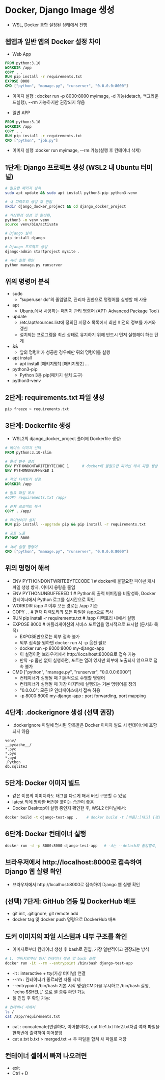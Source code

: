# Docker, Django Image 생성
* WSL, Docker 통합 설정된 상태에서 진행

## 웹앱과 일반 앱의 Docker 설정 차이
* Web App
```dockerfile
FROM python:3.10
WORKDIR /app
COPY . .
RUN pip install -r requirements.txt
EXPOSE 8000
CMD ["python", "manage.py", "runserver", "0.0.0.0:8000"]
```
* 이미지 실행 : docker run -p 8000:8000 myimage, -d 가능(detach, 백그라운드실행), --rm 가능하지만 권장되지 않음
  
* 일반 APP
```dockerfile
FROM python:3.10
WORKDIR /app
COPY . .
RUN pip install -r requirements.txt
CMD ["python", "job.py"]
```
* 이미지 실행 :docker run myimage,  --rm 가능(실행 후 컨테이너 삭제)
  
## 1단계: Django 프로젝트 생성 (WSL2 내 Ubuntu 터미널)
```bash
# 필요한 패키지 설치
sudo apt update && sudo apt install python3-pip python3-venv

# 새 디렉토리 생성 후 진입
mkdir django_docker_project && cd django_docker_project

# 가상환경 생성 및 활성화, 
python3 -m venv venv
source venv/bin/activate

# Django 설치
pip install django

# Django 프로젝트 생성
django-admin startproject mysite .

# 서버 실행 확인
python manage.py runserver
```

## 위의 명령어 분석
* sudo
  + “superuser do”의 줄임말로, 관리자 권한으로 명령어를 실행할 때 사용
* apt
  + Ubuntu에서 사용하는 패키지 관리 명령어 (APT: Advanced Package Tool)
* update
  + /etc/apt/sources.list에 정의된 저장소 목록에서 최신 버전의 정보를 가져와 갱신
  + 설치되는 프로그램을 최신 상태로 유지하기 위해 반드시 먼저 실행해야 하는 단계
* &&
  + 앞의 명령어가 성공한 경우에만 뒤의 명령어를 실행
* apt install
  + apt install [패키지명1] [패키지명2] ...
* python3-pip
  + Python 3용 pip(패키지 설치 도구)
* python3-venv

## 2단계: requirements.txt 파일 생성
```bash
pip freeze > requirements.txt
```

## 3단계: Dockerfile 생성
* WSL2의 django_docker_project 폴더에 Dockerfile 생성:
```Dockerfile
# 베이스 이미지 선택
FROM python:3.10-slim

# 환경 변수 설정
ENV PYTHONDONTWRITEBYTECODE 1      # docker에 불필요한 파이썬 캐시 파일 생성 방지, 이미지 용량을 줄임
ENV PYTHONUNBUFFERED 1

# 작업 디렉토리 설정
WORKDIR /app

# 필요 파일 복사
#COPY requirements.txt /app/

# 전체 프로젝트 복사
COPY . /app/

# 라이브러리 설치
RUN pip install --upgrade pip && pip install -r requirements.txt

# 포트 노출
EXPOSE 8000

# 서버 실행 명령어
CMD ["python", "manage.py", "runserver", "0.0.0.0:8000"]
```

## 위의 명령어 해석
* ENV PYTHONDONTWRITEBYTECODE 1           # docker에 불필요한 파이썬 캐시 파일 생성 방지, 이미지 용량을 줄임
* ENV PYTHONUNBUFFERED 1                  # Python의 출력 버퍼링을 비활성화, Docker 컨테이너에서 Python 로그를 실시간으로 확인
* WORKDIR /app                            # 이후 모든 경로는 /app 기준
* COPY . .                                # 현재 디렉토리의 모든 파일을 /app으로 복사
* RUN pip install -r requirements.txt     # /app 디렉토리 내에서 실행
* EXPOSE 8000                             # 애플리케이션의 서비스 포트임을 명시적으로 표시함 (문서화 목적)
  + EXPOSE만으로는 외부 접속 불가
  + 외부 접속을 원하면 docker run 시 -p 옵션 필요
  + docker run -p 8000:8000 my-django-app
  + 이 설정이면 브라우저에서 http://localhost:8000으로 접속 가능
  + 만약 -p 옵션 없이 실행하면, 포트는 열려 있지만 외부에 노출되지 않으므로 접속 불가
* CMD ["python", "manage.py", "runserver", "0.0.0.0:8000"]
  + 컨테이너가 실행될 때 기본적으로 수행할 명령어
  + 컨테이너가 실행될 때 가장 마지막에 실행되는 기본 명령어를 정의
  + "0.0.0.0": 모든 IP 인터페이스에서 접속 허용
  + -p 8000:8000 my-django-app  : port forwarding, port mapping

## 4단계: .dockerignore 생성 (선택 권장)
* .dockerignore 파일에 명시된 항목들은 Docker 이미지 빌드 시 컨테이너에 포함되지 않음
```text
venv/
__pycache__/
*.pyc
*.pyo
*.pyd
.Python
db.sqlite3
```

## 5단계: Docker 이미지 빌드
* 같은 이름의 이미지라도 태그를 다르게 해서 버전 구분할 수 있음
* latest 외에 명확한 버전을 붙이는 습관이 좋음
* Docker Desktop이 실행 중인지 확인한 후, WSL2 터미널에서:
```bash
docker build -t django-test-app .    # docker build -t [이름]:[태그] [경로], [태그]가 생략되면 자동으로 ":latest" 가 붙음
```

## 6단계: Docker 컨테이너 실행
```bash
docker run -d -p 8000:8000 django-test-app   # -d는 --detach의 줄임말로, 컨테이너를 백그라운드(Detached mode)에서 실행하라는 의미
```

## 브라우저에서 http://localhost:8000로 접속하여 Django 웹 실행 확인
* 브라우저에서 http://localhost:8000로 접속하여 Django 웹 실행 확인

## (선택) 7단계: GitHub 연동 및 DockerHub 배포
* git init, .gitignore, git remote add
* docker tag 및 docker push 명령으로 DockerHub 배포

## 도커 이미지의 파일 시스템과 내부 구조를 확인
* 이미지로부터 컨테이너 생성 후 bash로 진입, 가장 일반적이고 권장되는 방식
```bash
# 1. 이미지로부터 임시 컨테이너 생성 및 bash 실행
docker run -it --rm --entrypoint /bin/bash django-test-app
```
* -it : interactive + tty(가상 터미널) 연결
* --rm :	컨테이너가 종료되면 자동 삭제
* --entrypoint /bin/bash	기본 시작 명령(CMD)을 무시하고 /bin/bash 실행,  "echo $SHELL" 으로 셸 종류 확인 가능
* 셸 진입 후 확인 가능:
```bash
# 컨테이너 내에서
ls /
cat /app/requirements.txt
```
* cat : concatenate(연결하다, 이어붙이다), cat file1.txt file2.txt처럼 여러 파일을 한꺼번에 출력하여 이어붙임
* cat a.txt b.txt > merged.txt → 두 파일을 합쳐 새 파일로 저장

## 컨테이너 셸에서 빠져 나오려면
* exit
* Ctrl + D


